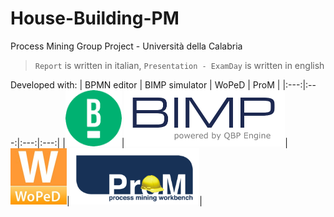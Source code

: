# House-Building-PM
Process Mining Group Project - Università della Calabria 

> `Report` is written in italian, `Presentation - ExamDay` is written in english

Developed with:
| BPMN editor | BIMP simulator | WoPeD | ProM |
|:---:|:---:|:---:|:---:|
|<img src="https://github.com/giadagabriele/House-Building-PM/blob/main/README/bpmn.png" height="90px">|<img src="https://github.com/giadagabriele/House-Building-PM/blob/main/README/bimp.png" height="90px">|<img src="https://github.com/giadagabriele/House-Building-PM/blob/main/README/woped.jpg" height="90px">|<img src="https://github.com/giadagabriele/House-Building-PM/blob/main/README/prom.png" height="90px">|
